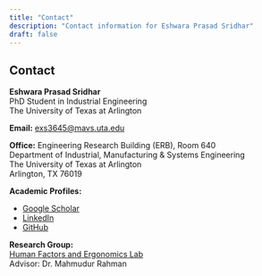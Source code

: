```yaml
---
title: "Contact"
description: "Contact information for Eshwara Prasad Sridhar"
draft: false
---
```


## Contact

**Eshwara Prasad Sridhar**  
PhD Student in Industrial Engineering  
The University of Texas at Arlington

**Email:** [exs3645@mavs.uta.edu](mailto:exs3645@mavs.uta.edu)

**Office:** Engineering Research Building (ERB), Room 640  
Department of Industrial, Manufacturing & Systems Engineering  
The University of Texas at Arlington  
Arlington, TX 76019

**Academic Profiles:**
- [Google Scholar](https://scholar.google.com/citations?user=6GXB3qEAAAAJ&hl=en)
- [LinkedIn](https://www.linkedin.com/in/eshwaraprasad/)
- [GitHub](https://github.com/eshwaraprasadsridhar)

**Research Group:**  
[Human Factors and Ergonomics Lab](https://www.uta.edu/academics/schools-colleges/engineering/academics/departments/industrial)  
Advisor: Dr. Mahmudur Rahman